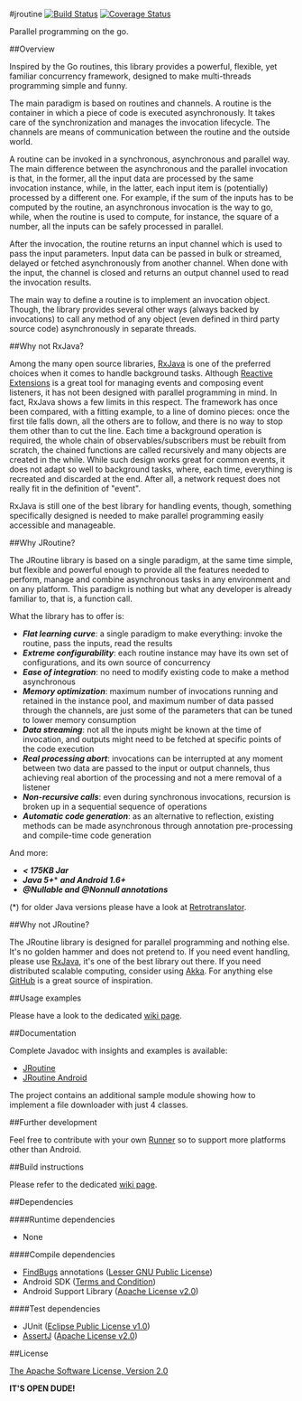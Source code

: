 #jroutine
[![Build Status](https://travis-ci.org/davide-maestroni/jroutine.svg?branch=master)](https://travis-ci.org/davide-maestroni/jroutine)
[![Coverage Status](https://img.shields.io/coveralls/davide-maestroni/jroutine.svg)](https://coveralls.io/r/davide-maestroni/jroutine?branch=master)

Parallel programming on the go.

##Overview

Inspired by the Go routines, this library provides a powerful, flexible, yet familiar concurrency framework, designed to make multi-threads programming simple and funny.

The main paradigm is based on routines and channels. A routine is the container in which a piece of code is executed asynchronously. It takes care of the synchronization and manages the invocation lifecycle. The channels are means of communication between the routine and the outside world.

A routine can be invoked in a synchronous, asynchronous and parallel way. The main difference between the asynchronous and the parallel invocation is that, in the former, all the input data are processed by the same invocation instance, while, in the latter, each input item is (potentially) processed by a different one. For example, if the sum of the inputs has to be computed by the routine, an asynchronous invocation is the way to go, while, when the routine is used to compute, for instance, the square of a number, all the inputs can be safely processed in parallel.

After the invocation, the routine returns an input channel which is used to pass the input parameters. Input data can be passed in bulk or streamed, delayed or fetched asynchronously from another channel. When done with the input, the channel is closed and returns an output channel used to read the invocation results.

The main way to define a routine is to implement an invocation object. Though, the library provides several other ways (always backed by invocations) to call any method of any object (even defined in third party source code) asynchronously in separate threads.

##Why not RxJava?

Among the many open source libraries, [RxJava][7] is one of the preferred choices when it comes to handle background tasks.
Although [Reactive Extensions][8] is a great tool for managing events and composing event listeners, it has not been designed with parallel programming in mind.
In fact, RxJava shows a few limits in this respect.
The framework has once been compared, with a fitting example, to a line of domino pieces: once the first tile falls down, all the others are to follow, and there is no way to stop them other than to cut the line.
Each time a background operation is required, the whole chain of observables/subscribers must be rebuilt from scratch, the chained functions are called recursively and many objects are created in the while.
While such design works great for common events, it does not adapt so well to background tasks, where, each time, everything is recreated and discarded at the end.
After all, a network request does not really fit in the definition of "event".

RxJava is still one of the best library for handling events, though, something specifically designed is needed to make parallel programming easily accessible and manageable.

##Why JRoutine?

The JRoutine library is based on a single paradigm, at the same time simple, but flexible and powerful enough to provide all the features needed to perform, manage and combine asynchronous tasks in any environment and on any platform.
This paradigm is nothing but what any developer is already familiar to, that is, a function call.

What the library has to offer is:

* ***Flat learning curve***: a single paradigm to make everything: invoke the routine, pass the inputs, read the results
* ***Extreme configurability***: each routine instance may have its own set of configurations, and its own source of concurrency
* ***Ease of integration***: no need to modify existing code to make a method asynchronous
* ***Memory optimization***: maximum number of invocations running and retained in the instance pool, and maximum number of data passed through the channels, are just some of the parameters that can be tuned to lower memory consumption
* ***Data streaming***: not all the inputs might be known at the time of invocation, and outputs might need to be fetched at specific points of the code execution
* ***Real processing abort***: invocations can be interrupted at any moment between two data are passed to the input or output channels, thus achieving real abortion of the processing and not a mere removal of a listener
* ***Non-recursive calls***: even during synchronous invocations, recursion is broken up in a sequential sequence of operations
* ***Automatic code generation***: as an alternative to reflection, existing methods can be made asynchronous through annotation pre-processing and compile-time code generation

And more:

* ***< 175KB Jar***
* ***Java 5+**** ***and Android 1.6+***
* ***@Nullable and @Nonnull annotations***

(*) for older Java versions please have a look at [Retrotranslator][16].

##Why not JRoutine?

The JRoutine library is designed for parallel programming and nothing else. It's no golden hammer and does not pretend to.
If you need event handling, please use [RxJava][7], it's one of the best library out there. If you need distributed scalable computing, consider using [Akka][9].
For anything else [GitHub][10] is a great source of inspiration.

##Usage examples

Please have a look to the dedicated [wiki page][5].

##Documentation

Complete Javadoc with insights and examples is available:

* [JRoutine][13]
* [JRoutine Android][14]

The project contains an additional sample module showing how to implement a file downloader with just 4 classes.

##Further development

Feel free to contribute with your own [Runner][15] so to support more platforms other than Android.

##Build instructions

Please refer to the dedicated [wiki page][4].

##Dependencies

####Runtime dependencies

- None

####Compile dependencies

- [FindBugs][11] annotations ([Lesser GNU Public License][3])
- Android SDK ([Terms and Condition][1])
- Android Support Library ([Apache License v2.0][2])

####Test dependencies

- JUnit ([Eclipse Public License v1.0][6])
- [AssertJ][12] ([Apache License v2.0][2])

##License

[The Apache Software License, Version 2.0][2]

**IT'S OPEN DUDE!**


[1]:http://developer.android.com/sdk/terms.html
[2]:http://www.apache.org/licenses/LICENSE-2.0
[3]:http://www.gnu.org/licenses/lgpl.html
[4]:https://github.com/davide-maestroni/jroutine/wiki/Build-Instructions
[5]:https://github.com/davide-maestroni/jroutine/wiki/Usage-Examples
[6]:https://www.eclipse.org/legal/epl-v10.html
[7]:https://github.com/ReactiveX/RxJava
[8]:http://reactivex.io/
[9]:http://akka.io/
[10]:https://github.com/
[11]:http://findbugs.sourceforge.net/
[12]:http://joel-costigliola.github.io/assertj/
[13]:http://davide-maestroni.github.io/jroutine/javadocs/
[14]:http://davide-maestroni.github.io/jroutine/android/javadocs/
[15]:http://davide-maestroni.github.io/jroutine/javadocs/com/bmd/jrt/runner/Runner.html
[16]:http://retrotranslator.sourceforge.net/
